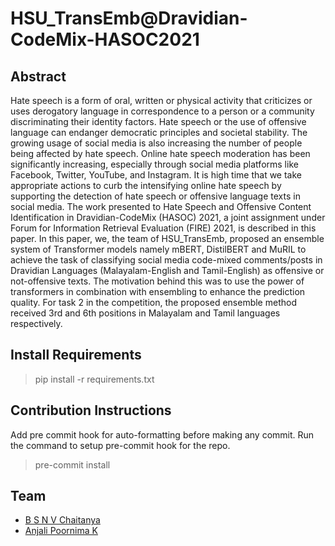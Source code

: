 # HSU_TransEmb@Dravidian-CodeMix-HASOC2021

## Abstract
Hate speech is a form of oral, written or physical activity that criticizes or uses derogatory language in correspondence to a person or a community discriminating their identity factors. Hate speech or the use of offensive language can endanger democratic principles and societal stability. The growing usage of social media is also increasing the number of people being affected by hate speech. Online hate speech moderation has been significantly increasing, especially through social media platforms like Facebook, Twitter, YouTube, and Instagram. It is high time that we take appropriate actions to curb the intensifying online hate speech by supporting the detection of hate speech or offensive language texts in social media. The work presented to Hate Speech and Offensive Content Identification in Dravidian-CodeMix (HASOC) 2021, a joint assignment under Forum for Information Retrieval Evaluation (FIRE) 2021, is described in this paper. In this paper, we, the team of HSU_TransEmb, proposed an ensemble system of Transformer models namely mBERT, DistilBERT and MuRIL to achieve the task of classifying social media code-mixed comments/posts in Dravidian Languages (Malayalam-English and Tamil-English) as offensive or not-offensive texts. The motivation behind this was to use the power of transformers in combination with ensembling to enhance the prediction quality. For task 2 in the competition, the proposed ensemble method received 3rd and 6th positions in Malayalam and Tamil languages respectively.

## Install Requirements
> pip install -r requirements.txt

## Contribution Instructions
Add pre commit hook for auto-formatting before making any commit.
Run the command to setup pre-commit hook for the repo.
> pre-commit install

## Team
- [B S N V Chaitanya](https://www.linkedin.com/in/basava-sai-naga-viswa-chaitanya-665083172/)
- [Anjali Poornima K](https://www.linkedin.com/in/anjali-poornima-1306/)
